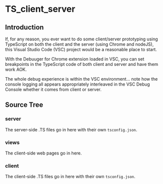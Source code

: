 # TS_client_server

## Introduction

If, for any reason, you ever want to do some client/server prototyping using TypeScript on both the client and the server (using Chrome and nodeJS), this Visual Studio Code (VSC) project would be a reasonable place to start.

With the Debuuger for Chrome extension loaded in VSC, you can set breakpoints in the TypeScript code of both client and server and have them work AOK.

The whole debug experience is within the VSC environment... note how the console logging all appears appropriately interleaved in the VSC Debug Console whether it comes from client or server.

## Source Tree

### server

The server-side .TS files go in here with their own `tsconfig.json`.

### views

The client-side web pages go in here.

### client

The client-side .TS files go in here with their own `tsconfig.json`.